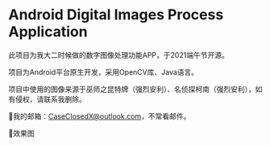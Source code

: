 # Android Digital Images Process Application
 此项目为我大二时候做的数字图像处理功能APP，于2021端午节开源。
 
 项目为Android平台原生开发，采用OpenCV库、Java语言。
 
 项目中使用的图像来源于巫师之昆特牌（强烈安利）、名侦探柯南（强烈安利），如有侵权，请联系我删除。
 
🌟我的邮箱：CaseClosedX@outlook.com，不常看邮件。

🌟效果图
